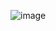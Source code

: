 ![image](https://user-images.githubusercontent.com/89170990/231030712-f7074bda-8e8a-4f32-91ab-5326569d34a3.png)
